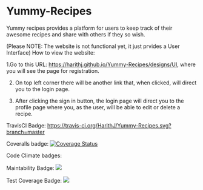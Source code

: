 # Yummy-Recipes
Yummy recipes provides a platform for users to keep track of their awesome recipes and share with others if they so wish.

(Please NOTE: The website is not functional yet, it just prvides a User Interface)
How to view the website:

1.Go to this URL: https://harithj.github.io/Yummy-Recipes/designs/UI, where you will see the page for registration. 

2. On top left corner there will be another link that, when clicked, will direct you to the login page. 

3. After clicking the sign in button, the login page will direct you to the profile page where you, as the user, will be able to edit or delete a recipe.


TravisCI Badge: https://travis-ci.org/HarithJ/Yummy-Recipes.svg?branch=master


Coveralls badge: <a href='https://coveralls.io/github/HarithJ/Yummy-Recipes?branch=master'><img src='https://coveralls.io/repos/github/HarithJ/Yummy-Recipes/badge.svg?branch=master' alt='Coverage Status' /></a>


Code Climate badges:

  Maintability Badge: <a href="https://codeclimate.com/github/HarithJ/Yummy-Recipes/maintainability"><img   src="https://api.codeclimate.com/v1/badges/51294a9baa2c09e901e7/maintainability" /></a>
  
  Test Coverage Badge: <a href="https://codeclimate.com/github/HarithJ/Yummy-Recipes/test_coverage"><img src="https://api.codeclimate.com/v1/badges/51294a9baa2c09e901e7/test_coverage" /></a>
  
